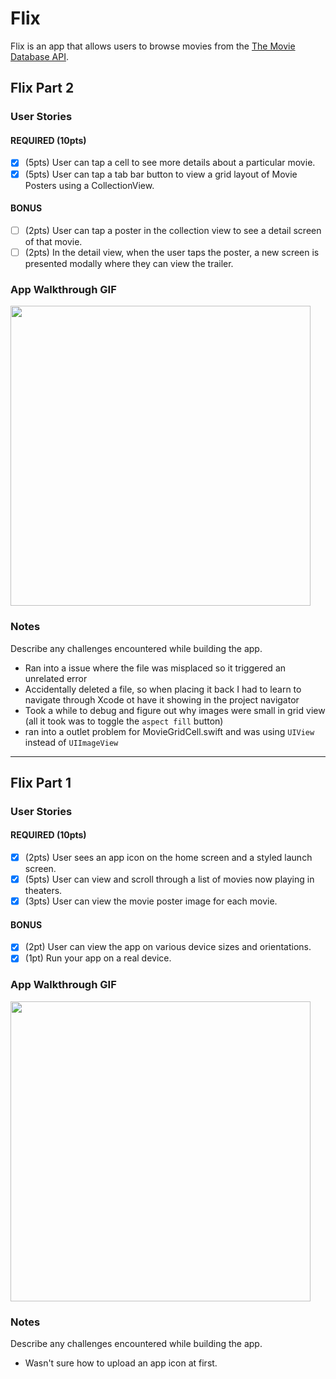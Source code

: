 # Flix

Flix is an app that allows users to browse movies from the [The Movie Database API](http://docs.themoviedb.apiary.io/#).


## Flix Part 2

### User Stories

#### REQUIRED (10pts)
- [x] (5pts) User can tap a cell to see more details about a particular movie.
- [x] (5pts) User can tap a tab bar button to view a grid layout of Movie Posters using a CollectionView.

#### BONUS
- [ ] (2pts) User can tap a poster in the collection view to see a detail screen of that movie.
- [ ] (2pts) In the detail view, when the user taps the poster, a new screen is presented modally where they can view the trailer.

### App Walkthrough GIF

<img src="https://github.com/starryywonder/codepath-ios-flixster/blob/main/part%202.gif?raw=true" width=480><br>

### Notes
Describe any challenges encountered while building the app.
- Ran into a issue where the file was misplaced so it triggered an unrelated error 
- Accidentally deleted a file, so when placing it back I had to learn to navigate through Xcode ot have it showing in the project navigator
- Took a while to debug and figure out why images were small in grid view (all it took was to toggle the `aspect fill` button)
- ran into a outlet problem for MovieGridCell.swift and was using `UIView` instead of `UIImageView`


---

## Flix Part 1

### User Stories

#### REQUIRED (10pts)
- [x] (2pts) User sees an app icon on the home screen and a styled launch screen.
- [x] (5pts) User can view and scroll through a list of movies now playing in theaters.
- [x] (3pts) User can view the movie poster image for each movie.

#### BONUS
- [x] (2pt) User can view the app on various device sizes and orientations.
- [x] (1pt) Run your app on a real device.

### App Walkthrough GIF

<img src="https://github.com/starryywonder/codepath-ios-flixster/blob/main/Kapture%202022-02-25%20at%2023.13.50.gif?raw=true" width=480><br>

### Notes
Describe any challenges encountered while building the app.
- Wasn't sure how to upload an app icon at first.
